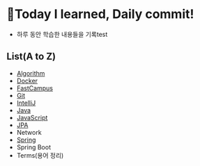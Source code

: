 # 📝Today I learned, Daily commit!
- 하루 동안 학습한 내용들을 기록test

## List(A to Z)
- [Algorithm](https://github.com/Kim-JunHyeong/Algorithm)
- [Docker](https://github.com/Kim-JunHyeong/TIL/tree/develop/docker)
- [FastCampus](https://github.com/Kim-JunHyeong/TIL/tree/develop/fastcampus_JWPM)
- [Git](https://github.com/Kim-JunHyeong/TIL/tree/develop/git)
- [IntelliJ](https://github.com/Kim-JunHyeong/TIL/tree/develop/intelliJ)
- [Java](https://github.com/Kim-JunHyeong/TIL/tree/develop/java)
- [JavaScript](https://github.com/Kim-JunHyeong/TIL/tree/develop/javascript)
- [JPA](https://github.com/Kim-JunHyeong/TIL/tree/develop/jpa)
- Network
- [Spring](https://github.com/Kim-JunHyeong/TIL/tree/develop/spring)
- Spring Boot
- Terms(용어 정리)

